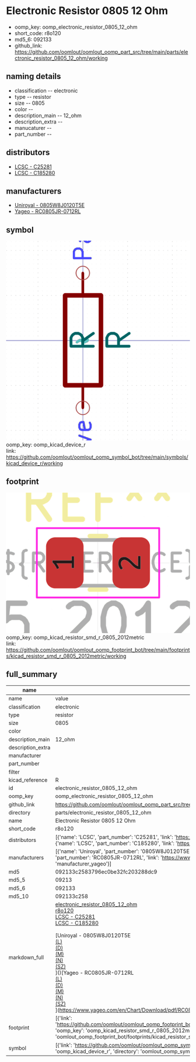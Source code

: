 # Electronic Resistor 0805 12 Ohm

  
* oomp_key: oomp_electronic_resistor_0805_12_ohm 
* short_code: r8o120
* md5_6: 092133  
* github_link: https://github.com/oomlout/oomlout_oomp_part_src/tree/main/parts/electronic_resistor_0805_12_ohm/working  
## naming details
* classification -- electronic
* type -- resistor
* size -- 0805
* color -- 
* description_main -- 12_ohm
* description_extra -- 
* manucaturer -- 
* part_number -- 

## distributors
* [LCSC - C25281](https://lcsc.com/product-detail/C25281.html)  
* [LCSC - C185280](https://lcsc.com/product-detail/C185280.html)  

## manufacturers
* [Uniroyal - 0805W8J0120T5E]()  
* [Yageo - RC0805JR-0712RL](https://www.yageo.com/en/Chart/Download/pdf/RC0805JR-0712RL)  

## symbol

![](symbol/0/working/working_600.png)  
oomp_key: oomp_kicad_device_r  
link: https://github.com/oomlout/oomlout_oomp_symbol_bot/tree/main/symbols/kicad_device_r/working  

## footprint

![](footprint/0/working/working_600.png)  
oomp_key: oomp_kicad_resistor_smd_r_0805_2012metric  
link: https://github.com/oomlout/oomlout_oomp_footprint_bot/tree/main/footprints/kicad_resistor_smd_r_0805_2012metric/working  

## full_summary
| name | value | 
| --- | --- | 
| name | value | 
| classification | electronic | 
| type | resistor | 
| size | 0805 | 
| color |  | 
| description_main | 12_ohm | 
| description_extra |  | 
| manufacturer |  | 
| part_number |  | 
| filter |  | 
| kicad_reference | R | 
| id | electronic_resistor_0805_12_ohm | 
| oomp_key | oomp_electronic_resistor_0805_12_ohm | 
| github_link | https://github.com/oomlout/oomlout_oomp_part_src/tree/main/parts/electronic_resistor_0805_12_ohm/working | 
| directory | parts/electronic_resistor_0805_12_ohm | 
| name | Electronic Resistor 0805 12 Ohm | 
| short_code | r8o120 | 
| distributors | [{'name': 'LCSC', 'part_number': 'C25281', 'link': 'https://lcsc.com/product-detail/C25281.html', 'id': 'distributor_lcsc'}, {'name': 'LCSC', 'part_number': 'C185280', 'link': 'https://lcsc.com/product-detail/C185280.html', 'id': 'distributor_lcsc'}] | 
| manufacturers | [{'name': 'Uniroyal', 'part_number': '0805W8J0120T5E', 'link': '', 'id': 'manufacturer_uniroyal'}, {'name': 'Yageo', 'part_number': 'RC0805JR-0712RL', 'link': 'https://www.yageo.com/en/Chart/Download/pdf/RC0805JR-0712RL', 'id': 'manufacturer_yageo'}] | 
| md5 | 092133c2583796ec0be32fc203288dc9 | 
| md5_5 | 09213 | 
| md5_6 | 092133 | 
| md5_10 | 092133c258 | 
| markdown_full | [electronic_resistor_0805_12_ohm](https://github.com/oomlout/oomlout_oomp_part_src/tree/main/parts/electronic_resistor_0805_12_ohm/working)<br>[r8o120](https://github.com/oomlout/oomlout_oomp_part_src/tree/main/parts/electronic_resistor_0805_12_ohm/working)<br>[LCSC - C25281<br>](https://lcsc.com/product-detail/C25281.html)[LCSC - C185280<br>](https://lcsc.com/product-detail/C185280.html)<br>[Uniroyal - 0805W8J0120T5E<br>[(L)<br>](https://www.lcsc.com/search?q=0805W8J0120T5E)[(D)<br>](https://www.digikey.com/en/products?,keywords=0805W8J0120T5E)[(M)<br>](https://www.mouser.com/Search/Refine?Keyword=0805W8J0120T5E)[(N)<br>](https://www.newark.com/search?st=0805W8J0120T5E)[(SZ)<br>](https://so.szlcsc.com/global.html?k=0805W8J0120T5E)]()[Yageo - RC0805JR-0712RL<br>[(L)<br>](https://www.lcsc.com/search?q=RC0805JR-0712RL)[(D)<br>](https://www.digikey.com/en/products?,keywords=RC0805JR-0712RL)[(M)<br>](https://www.mouser.com/Search/Refine?Keyword=RC0805JR-0712RL)[(N)<br>](https://www.newark.com/search?st=RC0805JR-0712RL)[(SZ)<br>](https://so.szlcsc.com/global.html?k=RC0805JR-0712RL)](https://www.yageo.com/en/Chart/Download/pdf/RC0805JR-0712RL) | 
| footprint | [{'link': 'https://github.com/oomlout/oomlout_oomp_footprint_bot/tree/main/foootprntss/kicad_resistor_smd_r_0805_2012metric', 'oomp_key': 'oomp_kicad_resistor_smd_r_0805_2012metric', 'directory': 'oomlout_oomp_footprint_bot/footprints/kicad_resistor_smd_r_0805_2012metric//working/working.kicad_mod'}] | 
| symbol | [{'link': 'https://github.com/oomlout/oomlout_oomp_symbol_bot/tree/main/symbols/kicad_device_r', 'oomp_key': 'oomp_kicad_device_r', 'directory': 'oomlout_oomp_symbol_bot/symbols/kicad_device_r//working/working.kicad_sym'}] | 
